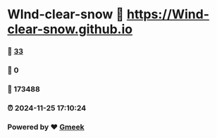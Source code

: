 # WInd-clear-snow :link: https://Wind-clear-snow.github.io 
### :page_facing_up: [33](https://Wind-clear-snow.github.io/tag.html) 
### :speech_balloon: 0 
### :hibiscus: 173488 
### :alarm_clock: 2024-11-25 17:10:24 
### Powered by :heart: [Gmeek](https://github.com/Meekdai/Gmeek)
